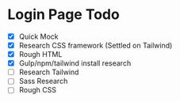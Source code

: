 # Login Page Todo

- [X] Quick Mock
- [X] Research CSS framework (Settled on Tailwind)
- [X] Rough HTML
- [X] Gulp/npm/tailwind install research
- [ ] Research Tailwind
- [ ] Sass Research
- [ ] Rough CSS